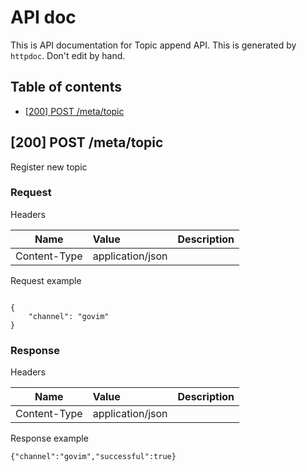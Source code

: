 # API doc

This is API documentation for Topic append API. This is generated by `httpdoc`. Don't edit by hand.

## Table of contents

- [[200] POST /meta/topic](#200-post-metatopic)


## [200] POST /meta/topic

Register new topic

### Request



Headers

| Name  | Value  | Description |
| ----- | :----- | :--------- |
| Content-Type | application/json |  |





Request example

```

{
	"channel": "govim"
}

```


### Response

Headers

| Name  | Value  | Description |
| ----- | :----- | :--------- |
| Content-Type | application/json |  |





Response example

```
{"channel":"govim","successful":true}
```



